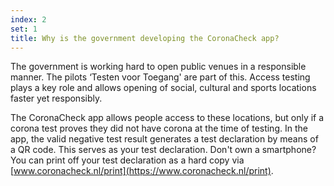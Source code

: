 ```yaml
---
index: 2
set: 1
title: Why is the government developing the CoronaCheck app?
---
```

The government is working hard to open public venues in a responsible manner. The pilots ‘Testen voor Toegang' are part of this. Access testing plays a key role and allows opening of social, cultural and sports locations faster yet responsibly.
 
The CoronaCheck app allows people access to these locations, but only if a corona test proves they did not have corona at the time of testing. In the app, the valid negative test result generates a test declaration by means of a QR code. This serves as your test declaration. Don't own a smartphone? You can print off your test declaration as a hard copy via [www.coronacheck.nl/print](https://www.coronacheck.nl/print).
